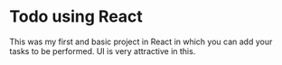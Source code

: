# Todo using React

This was my first and basic project in React in which you can add your tasks to be performed.
UI is very attractive in this.

